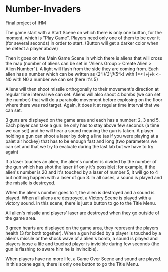 # Number-Invaders
Final project of IHM


The game start with a Start Scene on which there is only one button, for the moment, which is "Play Game". Players need only one of them to be over it (for several seconds) in order to start. 
(Button will get a darker color when he detect a player above)

Then it goes on the Main Game Scene in which there is aliens that will cross the map (number of aliens can be set in "Aliens Group > Create Alien > Alien Number"). A light will flash from 
the side they are coming from. 
Each alien has a number which can be written as (2^i)*(3^j)*(5^k) with 1=< i+j+k <= N0 with N0 a number we can set (here it's 5)

Aliens will then shoot missile orthogonally to their movement's direction at regular time interval we can set. 
Aliens will also shoot 4 bombs (we can set the number) that will do a parabolic movement before explosing on the floor where there was red target. Again, it does it at regular time interval
that we can set.
 
3 guns are displayed on the game area and each has a number: 2, 3 and 5.
Each player can take a gun: he only has to stay above few seconds (a time we can set) and he will hear a sound meaning the gun is taken.
A player holding a gun can shoot a laser by doing a line (as if you were playing at a palet air hockey) that has to be enough fast and long (two parameters we can set and that we try to evaluate
during the last lab but we have to try again)

If a laser touches an alien, the alien's number is divided by the number of the gun which has shot the laser (if only it's possible): for example, if the alien's number is 20 and it's
touched by a laser of number 5, it will go to 4 but nothing happen with a laser of gun 3. In all cases, a sound is played and the missile is destroyed.

When the alien's number goes to 1, the alien is destroyed and a sound is played. When all aliens are destroyed, a Victory Scene is played with a victory sound. In this scene, there is just
a button to go to the Title Menu.

All alien's missile and players' laser are destroyed when they go outside of the game area.

3 green hearts are displayed on the game area, they represent the players health (3 for both together). When a gun holded by a player is touched by a alien's missile or the shock wave of a 
alien's bomb, a sound is played and players loose a life and touched player is invicible during few seconds (the gun is flashing to aware him he is invincible).

When players have no more life, a Game Over Scene and sound are played. In this scene again, there is only one button to go the Title Menu.



